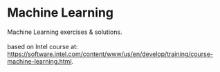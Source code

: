 # Machine Learning

Machine Learning exercises & solutions.<br><br>
based on Intel course at:<br> 
https://software.intel.com/content/www/us/en/develop/training/course-machine-learning.html.

